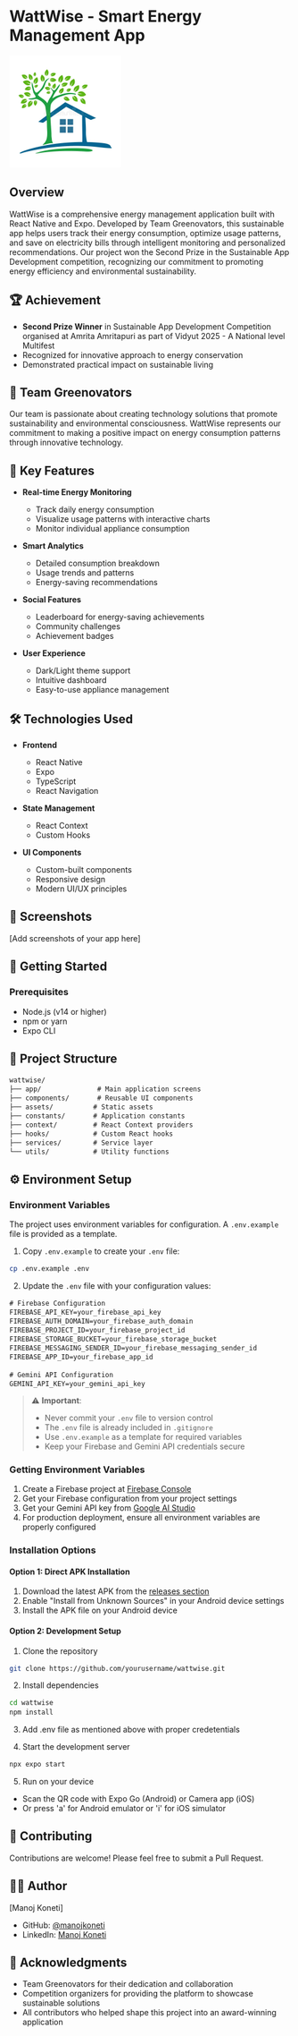 # WattWise - Smart Energy Management App

<img src="assets/images/icon.png" alt="WattWise Logo" width="200" height="200" />

## Overview
WattWise is a comprehensive energy management application built with React Native and Expo. Developed by Team Greenovators, this sustainable app helps users track their energy consumption, optimize usage patterns, and save on electricity bills through intelligent monitoring and personalized recommendations. Our project won the Second Prize in the Sustainable App Development competition, recognizing our commitment to promoting energy efficiency and environmental sustainability.

## 🏆 Achievement
- **Second Prize Winner** in Sustainable App Development Competition organised at Amrita Amritapuri as part of Vidyut 2025 - A National level Multifest
- Recognized for innovative approach to energy conservation
- Demonstrated practical impact on sustainable living

## 👥 Team Greenovators
Our team is passionate about creating technology solutions that promote sustainability and environmental consciousness. WattWise represents our commitment to making a positive impact on energy consumption patterns through innovative technology.

## 🌟 Key Features

- **Real-time Energy Monitoring**
  - Track daily energy consumption
  - Visualize usage patterns with interactive charts
  - Monitor individual appliance consumption

- **Smart Analytics**
  - Detailed consumption breakdown
  - Usage trends and patterns
  - Energy-saving recommendations

- **Social Features**
  - Leaderboard for energy-saving achievements
  - Community challenges
  - Achievement badges

- **User Experience**
  - Dark/Light theme support
  - Intuitive dashboard
  - Easy-to-use appliance management

## 🛠️ Technologies Used

- **Frontend**
  - React Native
  - Expo
  - TypeScript
  - React Navigation

- **State Management**
  - React Context
  - Custom Hooks

- **UI Components**
  - Custom-built components
  - Responsive design
  - Modern UI/UX principles

## 📱 Screenshots
[Add screenshots of your app here]

## 🚀 Getting Started

### Prerequisites
- Node.js (v14 or higher)
- npm or yarn
- Expo CLI

## 🔧 Project Structure

```
wattwise/
├── app/              # Main application screens
├── components/       # Reusable UI components
├── assets/          # Static assets
├── constants/       # Application constants
├── context/         # React Context providers
├── hooks/           # Custom React hooks
├── services/        # Service layer
└── utils/           # Utility functions
```

## ⚙️ Environment Setup

### Environment Variables
The project uses environment variables for configuration. A `.env.example` file is provided as a template.

1. Copy `.env.example` to create your `.env` file:
```bash
cp .env.example .env
```

2. Update the `.env` file with your configuration values:
```env
# Firebase Configuration
FIREBASE_API_KEY=your_firebase_api_key
FIREBASE_AUTH_DOMAIN=your_firebase_auth_domain
FIREBASE_PROJECT_ID=your_firebase_project_id
FIREBASE_STORAGE_BUCKET=your_firebase_storage_bucket
FIREBASE_MESSAGING_SENDER_ID=your_firebase_messaging_sender_id
FIREBASE_APP_ID=your_firebase_app_id

# Gemini API Configuration
GEMINI_API_KEY=your_gemini_api_key
```

> ⚠️ **Important**: 
> - Never commit your `.env` file to version control
> - The `.env` file is already included in `.gitignore`
> - Use `.env.example` as a template for required variables
> - Keep your Firebase and Gemini API credentials secure

### Getting Environment Variables
1. Create a Firebase project at [Firebase Console](https://console.firebase.google.com)
2. Get your Firebase configuration from your project settings
3. Get your Gemini API key from [Google AI Studio](https://makersuite.google.com/app/apikey)
4. For production deployment, ensure all environment variables are properly configured


### Installation Options

#### Option 1: Direct APK Installation
1. Download the latest APK from the [releases section](https://github.com/yourusername/wattwise/releases)
2. Enable "Install from Unknown Sources" in your Android device settings
3. Install the APK file on your Android device

#### Option 2: Development Setup
1. Clone the repository
```bash
git clone https://github.com/yourusername/wattwise.git
```

2. Install dependencies
```bash
cd wattwise
npm install
```
3. Add .env file as mentioned above with proper credetentials

4. Start the development server
```bash
npx expo start
```

5. Run on your device
- Scan the QR code with Expo Go (Android) or Camera app (iOS)
- Or press 'a' for Android emulator or 'i' for iOS simulator


## 🤝 Contributing
Contributions are welcome! Please feel free to submit a Pull Request.

<!-- ## 📄 License
This project is licensed under the MIT License - see the [LICENSE](LICENSE) file for details. -->

## 👨‍💻 Author
[Manoj Koneti]
- GitHub: [@manojkoneti](https://github.com/manojk765)
- LinkedIn: [Manoj Koneti](https://www.linkedin.com/in/koneti-manoj/)

## 🙏 Acknowledgments
- Team Greenovators for their dedication and collaboration
- Competition organizers for providing the platform to showcase sustainable solutions
- All contributors who helped shape this project into an award-winning application 